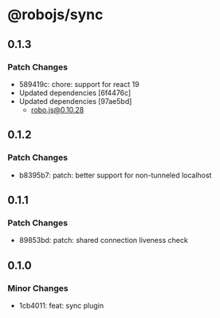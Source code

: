 # @robojs/sync

## 0.1.3

### Patch Changes

- 589419c: chore: support for react 19
- Updated dependencies [6f4476c]
- Updated dependencies [97ae5bd]
  - robo.js@0.10.28

## 0.1.2

### Patch Changes

- b8395b7: patch: better support for non-tunneled localhost

## 0.1.1

### Patch Changes

- 89853bd: patch: shared connection liveness check

## 0.1.0

### Minor Changes

- 1cb4011: feat: sync plugin
